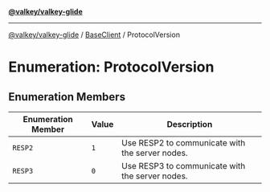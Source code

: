 [**@valkey/valkey-glide**](../../README.md)

***

[@valkey/valkey-glide](../../modules.md) / [BaseClient](../README.md) / ProtocolVersion

# Enumeration: ProtocolVersion

## Enumeration Members

| Enumeration Member | Value | Description |
| ------ | ------ | ------ |
| <a id="resp2"></a> `RESP2` | `1` | Use RESP2 to communicate with the server nodes. |
| <a id="resp3"></a> `RESP3` | `0` | Use RESP3 to communicate with the server nodes. |
